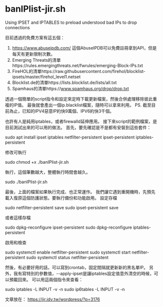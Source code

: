 # banIPlist-jir.sh
Using IPSET and IPTABLES to preload understood bad IPs to drop connections

目前透過的免費方案有這五個：
1. https://www.abuseipdb.com/ 這個AbuseIPDB可以免費註冊拿到API，但是每天有更新限制次數。
2. Emerging Threats的清單https://rules.emergingthreats.net/fwrules/emerging-Block-IPs.txt
3. FireHOL的清單https://raw.githubusercontent.com/firehol/blocklist-ipsets/master/firehol_level1.netset
4. Blocklist.de的清單https://lists.blocklist.de/lists/all.txt
5. Spamhaus的清單https://www.spamhaus.org/drop/drop.txt

透過一個簡單的script指令和設定來定時下載更新檔案，然後合併處理移除彼此重複的IP值。
最後就會產出一個ip.blacklist檔案，隨時可以拿來利用。
PS. 截至目前為止，已知的IPV4惡意IP約快9萬個、IPV6約快3千個。

也許有人是純用iptables，或者firewalld延伸應用。
接下來script的範例檔案，是目前測試出來的可以用的做法。
首先，要先確認是不是都有安裝到這些套件：

sudo apt install ipset iptables netfilter-persistent ipset-persistent iptables-persistent

修改可執行

sudo chmod +x ./banIPlist-jir.sh

執行，這個筆數越大，整體執行時間會越久。

sudo ./banIPlist-jir.sh

最後，上面的檔案如果執行完成、也正常運作。
我們讓它遇到重開機時，先預先載入復原這個防護狀態。要執行備份和功能啟用。
設定存檔

sudo netfilter-persistent save
sudo ipset-persistent save

或者這樣存檔

sudo dpkg-reconfigure ipset-persistent
sudo dpkg-reconfigure iptables-persistent

啟用和檢查

sudo systemctl enable netfilter-persistent
sudo systemctl start netfilter-persistent
sudo systemctl status netfilter-persistent

然後，有必要好用的話，可以寫到crontab，固定間隔就更新新的黑名單IP。
另外，我有寫特別的參數值，--apply-ipset是讓iptables設定值意外清空的時候，可以預載回來。
可以用這兩個指令來查看：

sudo iptables -L INPUT -v -n
sudo ip6tables -L INPUT -v -n



文章放在：
https://jir.idv.tw/wordpress/?p=3176
